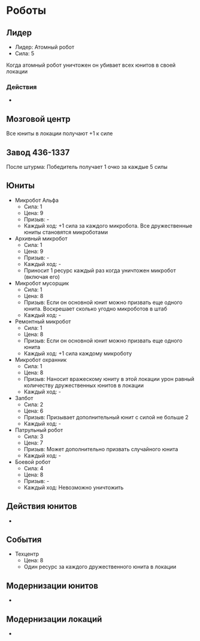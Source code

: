 # Роботы

## Лидер

*   Лидер:  Атомный робот
*   Сила:   5

Когда атомный робот уничтожен он убивает всех юнитов в своей локации

### Действия

-

## Мозговой центр

Все юниты в локации получают +1 к силе

## Завод 436-1337

После штурма: Победитель получает 1 очко за каждые 5 силы

## Юниты

*   Микробот Альфа
    *   Сила:       1
    *   Цена:       9
    *   Призыв:     -
    *   Каждый ход: +1 сила за каждого микробота. Все дружественные юниты становятся микроботами
*   Архивный микробот
    *   Сила:       1
    *   Цена:       9
    *   Призыв:     -
    *   Каждый ход: -
    *   Приносит 1 ресурс каждый раз когда уничтожен микробот (включая его)
*   Микробот мусорщик
    *   Сила:       1
    *   Цена:       8
    *   Призыв:     Если он основной юнит можно призвать еще одного юнита.
                    Воскрешает сколько угодно микроботов в штаб
    *   Каждый ход: -
*   Ремонтный микробот
    *   Сила:       1
    *   Цена:       8
    *   Призыв:     Если он основной юнит можно призвать еще одного юнита
    *   Каждый ход: +1 сила каждому микроботу
*   Микробот охранник
    *   Сила:       1
    *   Цена:       8
    *   Призыв:     Наносит вражескому юниту в этой локации урон равный количеству дружественных юнитов в локации
    *   Каждый ход: -
*   Запбот
    *   Сила:       2
    *   Цена:       6
    *   Призыв:     Призывает дополнительный юнит с силой не больше 2
    *   Каждый ход: -
*   Патрульный робот
    *   Сила:       3
    *   Цена:       7
    *   Призыв:     Может дополнительно призвать случайного юнита
    *   Каждый ход: -
*   Боевой робот
    *   Сила:       4
    *   Цена:       8
    *   Призыв:     -
    *   Каждый ход: Невозможно уничтожить

## Действия юнитов

-

## События

*   Техцентр
    *   Цена:       8
    *   Один ресурс за каждого дружественного юнита в локации

## Модернизации юнитов

-

## Модернизации локаций

-
